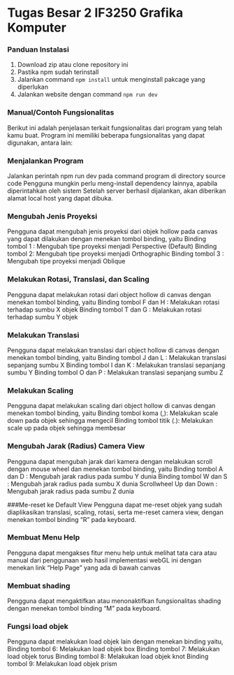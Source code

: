 # Tugas Besar 2 IF3250 Grafika Komputer

### Panduan Instalasi
1. Download zip atau clone repository ini
2. Pastika npm sudah terinstall
3. Jalankan command `npm install` untuk menginstall pakcage yang diperlukan 
4. Jalankan website dengan command `npm run dev`


### Manual/Contoh Fungsionalitas
Berikut ini adalah penjelasan terkait fungsionalitas dari program yang telah kamu buat. Program ini memiliki beberapa fungsionalitas yang dapat digunakan, antara lain:

### Menjalankan Program
Jalankan perintah npm run dev pada command program di directory source code
Pengguna mungkin perlu meng-install dependency lainnya, apabila diperintahkan oleh sistem
Setelah server berhasil dijalankan, akan diberikan alamat local host yang dapat dibuka.

### Mengubah Jenis Proyeksi
Pengguna dapat mengubah jenis proyeksi dari objek hollow pada canvas yang dapat dilakukan dengan menekan tombol binding, yaitu
Binding tombol 1 : Mengubah tipe proyeksi menjadi Perspective (Default)
Binding tombol 2: Mengubah tipe proyeksi menjadi Orthographic
Binding tombol 3 : Mengubah tipe proyeksi menjadi Oblique

### Melakukan Rotasi, Translasi, dan Scaling
Pengguna dapat melakukan rotasi dari object hollow di canvas dengan menekan tombol binding, yaitu
Binding tombol F dan H : Melakukan rotasi terhadap sumbu X objek
Binding tombol T dan G : Melakukan rotasi terhadap sumbu Y objek

### Melakukan Translasi
Pengguna dapat melakukan translasi dari object hollow di canvas dengan menekan tombol binding, yaitu
Binding tombol J dan L : Melakukan translasi sepanjang sumbu X
Binding tombol I dan K : Melakukan translasi sepanjang sumbu Y
Binding tombol O dan P : Melakukan translasi sepanjang sumbu Z

### Melakukan Scaling
Pengguna dapat melakukan scaling dari object hollow di canvas dengan menekan tombol binding, yaitu 
Binding tombol koma (,): Melakukan scale down pada objek sehingga mengecil
Binding tombol titik (.): Melakukan scale up pada objek sehingga membesar


### Mengubah Jarak (Radius) Camera View
Pengguna dapat mengubah jarak dari kamera dengan melakukan scroll dengan mouse wheel dan menekan tombol binding, yaitu
Binding tombol A dan D : Mengubah jarak radius  pada sumbu Y dunia
Binding tombol W dan S :  Mengubah jarak radius pada sumbu X dunia
Scrollwheel Up dan Down :  Mengubah jarak radius pada sumbu Z dunia

###Me-reset ke Default View
Pengguna dapat me-reset objek yang sudah diaplikasikan translasi, scaling, rotasi, serta me-reset camera view, dengan menekan tombol binding “R” pada keyboard.

### Membuat Menu Help
Pengguna dapat mengakses fitur menu help untuk melihat tata cara atau manual dari penggunaan web hasil implementasi webGL ini dengan menekan link “Help Page” yang ada di bawah canvas

### Membuat shading
Pengguna dapat mengaktifkan atau menonaktifkan fungsionalitas shading dengan menekan tombol binding “M” pada keyboard.

### Fungsi load objek
Pengguna dapat melakukan load objek lain dengan menekan binding yaitu,
Binding tombol 6: Melakukan load objek box
Binding tombol 7: Melakukan load objek torus
Binding tombol 8: Melakukan load objek knot
Binding tombol 9: Melakukan load objek prism

